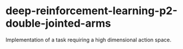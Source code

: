 # deep-reinforcement-learning-p2-double-jointed-arms
Implementation of a task requiring a high dimensional action space. 
